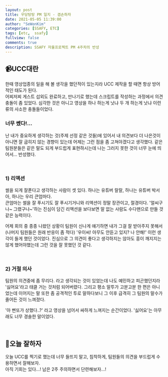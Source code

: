 ```yaml
---
layout: post
title: 우당탕탕 PM 일지 - 겸손하자
date: 2021-05-05 11:39:00
author: "SeWonKim"
categories: [SSAFY, ETC]
tags: [etc,  ssafy]
fullview: false
comments: true
description: SSAFY 자율프로젝트 PM 4주차의 반성
---
```



## 📹UCC대란

한때 영상업종의 일을 해 볼 생각을 했던적이 있는지라 UCC 제작을 할 때면 항상 방어적인 태도가 된다.        
어찌저찌 게스트 섭외도 완료하고, 만나기로 했는데 스크립트를 작성하는 과정에서 의견 충돌이 좀 있었다. 심각한 것은 아니고 영상을 하나 하는게 낫냐 두 개 하는게 낫냐 이런 류의 사소한 충돌들이었다. 

### 너무 쎘다!...

난 내가 중요하게 생각하는 것(주제 선정 같은 것들)에 있어서 내 의견보다 더 나은것이 아니면 잘 굽히지 않는 경향이 있는데 어제는 그런 점을 좀 고쳐야겠다고 생각했다. 같은 팀원분들은 같은 말도 되게 부드럽게 표현하시는데 나는 그러지 못한 것이 너무 눈에 띄어서... 반성했다.


&nbsp;

### 1) 리액션

썰을 되게 잘푼다고 생각하는 사람이 셋 있다. 하나는 유튜버 랄랄, 하나는 유튜버 박서아, 하나는 우리 큰엄마다.      
큰엄마는 썰을 잘 푸시기도 잘 푸시기거니와 리액션이 정말 장관이고, 절경이다. '얼씨구나~ 그랬구나~'하는 진심이 담긴 리액션을 보다보면 말 없는 사람도 수다맨으로 만들 것 같은 능력이다.

어제 회의 중 종종 나왔던 상황이 팀원이 신나게 얘기하면 내가 그걸 잘 받아주지 못해서(나머지 팀원들은 원래 반응이 좀 적다) '우이씨! 아무도 안듣고 있지? 나 안해!' 이런 생각이 들게 했던 것이었다. 진심으로 그 의견이 좋다고 생각하지는 않아도 흥이 깨지지는 않게 했어야했는데 그런 것을 잘 못했던 것 같다.

&nbsp;

### 2) 거절 의사

팀원의 의견중에 좀 무리다. 라고 생각되는 것이 있었는데 나도 예민하고 피곤했던지라 '싫어요'라고 태클 거는 것처럼 되어버렸다. 그리고 평소 말투가 고분고분 한 편은 아니었는데 이어지는 말 또한 좀 공격적인 투로 말하다보니 그 이후 급격히 그 팀원의 말수가 줄어든 것이 느껴졌다.

'아 삔또가 상했다..?' 라고 영상을 넘어서 싸하게 느껴지는 순간이었다. '싫어요'는 아무래도 너무 경솔한 말이었다.

&nbsp;


## 👀오늘 잘하자

오늘 UCC를 찍기로 했는데 너무 들뜨지 말고, 침착하게, 팀원들의 의견을 부드럽게 수용하면서 잘해보자.      
아직 기회는 있다...! 남은 2주 주의하면서 단련해보자...!

&nbsp;
&nbsp;
